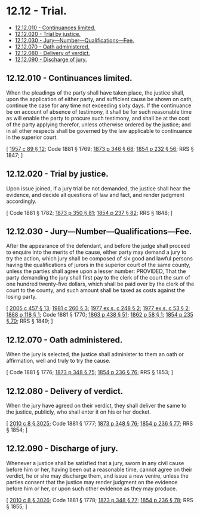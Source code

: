 # 12.12 - Trial.
* [12.12.010 - Continuances limited.](#1212010---continuances-limited)
* [12.12.020 - Trial by justice.](#1212020---trial-by-justice)
* [12.12.030 - Jury—Number—Qualifications—Fee.](#1212030---jurynumberqualificationsfee)
* [12.12.070 - Oath administered.](#1212070---oath-administered)
* [12.12.080 - Delivery of verdict.](#1212080---delivery-of-verdict)
* [12.12.090 - Discharge of jury.](#1212090---discharge-of-jury)
## 12.12.010 - Continuances limited.
When the pleadings of the party shall have taken place, the justice shall, upon the application of either party, and sufficient cause be shown on oath, continue the case for any time not exceeding sixty days. If the continuance be on account of absence of testimony, it shall be for such reasonable time as will enable the party to procure such testimony, and shall be at the cost of the party applying therefor, unless otherwise ordered by the justice; and in all other respects shall be governed by the law applicable to continuance in the superior court.

\[ [1957 c 89 § 12](http://leg.wa.gov/CodeReviser/documents/sessionlaw/1957c89.pdf?cite=1957%20c%2089%20§%2012); Code 1881 § 1769; [1873 p 346 § 68](http://leg.wa.gov/CodeReviser/Pages/session_laws.aspx?cite=1873%20p%20346%20§%2068); [1854 p 232 § 56](http://leg.wa.gov/CodeReviser/Pages/session_laws.aspx?cite=1854%20p%20232%20§%2056); RRS § 1847; \]

## 12.12.020 - Trial by justice.
Upon issue joined, if a jury trial be not demanded, the justice shall hear the evidence, and decide all questions of law and fact, and render judgment accordingly.

\[ Code 1881 § 1782; [1873 p 350 § 81](http://leg.wa.gov/CodeReviser/Pages/session_laws.aspx?cite=1873%20p%20350%20§%2081); [1854 p 237 § 82](http://leg.wa.gov/CodeReviser/Pages/session_laws.aspx?cite=1854%20p%20237%20§%2082); RRS § 1848; \]

## 12.12.030 - Jury—Number—Qualifications—Fee.
After the appearance of the defendant, and before the judge shall proceed to enquire into the merits of the cause, either party may demand a jury to try the action, which jury shall be composed of six good and lawful persons having the qualifications of jurors in the superior court of the same county, unless the parties shall agree upon a lesser number: PROVIDED, That the party demanding the jury shall first pay to the clerk of the court the sum of one hundred twenty-five dollars, which shall be paid over by the clerk of the court to the county, and such amount shall be taxed as costs against the losing party.

\[ [2005 c 457 § 13](http://lawfilesext.leg.wa.gov/biennium/2005-06/Pdf/Bills/Session%20Laws/Senate/5454-S2.SL.pdf?cite=2005%20c%20457%20§%2013); [1981 c 260 § 3](http://leg.wa.gov/CodeReviser/documents/sessionlaw/1981c260.pdf?cite=1981%20c%20260%20§%203); [1977 ex.s. c 248 § 2](http://leg.wa.gov/CodeReviser/documents/sessionlaw/1977ex1c248.pdf?cite=1977%20ex.s.%20c%20248%20§%202); [1977 ex.s. c 53 § 2](http://leg.wa.gov/CodeReviser/documents/sessionlaw/1977ex1c53.pdf?cite=1977%20ex.s.%20c%2053%20§%202); [1888 p 118 § 1](http://leg.wa.gov/CodeReviser/Pages/session_laws.aspx?cite=1888%20p%20118%20§%201); Code 1881 § 1770; [1863 p 438 § 51](http://leg.wa.gov/CodeReviser/Pages/session_laws.aspx?cite=1863%20p%20438%20§%2051); [1862 p 58 § 1](http://leg.wa.gov/CodeReviser/Pages/session_laws.aspx?cite=1862%20p%2058%20§%201); [1854 p 235 § 70](http://leg.wa.gov/CodeReviser/Pages/session_laws.aspx?cite=1854%20p%20235%20§%2070); RRS § 1849; \]

## 12.12.070 - Oath administered.
When the jury is selected, the justice shall administer to them an oath or affirmation, well and truly to try the cause.

\[ Code 1881 § 1776; [1873 p 348 § 75](http://leg.wa.gov/CodeReviser/Pages/session_laws.aspx?cite=1873%20p%20348%20§%2075); [1854 p 236 § 76](http://leg.wa.gov/CodeReviser/Pages/session_laws.aspx?cite=1854%20p%20236%20§%2076); RRS § 1853; \]

## 12.12.080 - Delivery of verdict.
When the jury have agreed on their verdict, they shall deliver the same to the justice, publicly, who shall enter it on his or her docket.

\[ [2010 c 8 § 3025](http://lawfilesext.leg.wa.gov/biennium/2009-10/Pdf/Bills/Session%20Laws/Senate/6239-S.SL.pdf?cite=2010%20c%208%20§%203025); Code 1881 § 1777; [1873 p 348 § 76](http://leg.wa.gov/CodeReviser/Pages/session_laws.aspx?cite=1873%20p%20348%20§%2076); [1854 p 236 § 77](http://leg.wa.gov/CodeReviser/Pages/session_laws.aspx?cite=1854%20p%20236%20§%2077); RRS § 1854; \]

## 12.12.090 - Discharge of jury.
Whenever a justice shall be satisfied that a jury, sworn in any civil cause before him or her, having been out a reasonable time, cannot agree on their verdict, he or she may discharge them, and issue a new venire, unless the parties consent that the justice may render judgment on the evidence before him or her, or upon such other evidence as they may produce.

\[ [2010 c 8 § 3026](http://lawfilesext.leg.wa.gov/biennium/2009-10/Pdf/Bills/Session%20Laws/Senate/6239-S.SL.pdf?cite=2010%20c%208%20§%203026); Code 1881 § 1778; [1873 p 348 § 77](http://leg.wa.gov/CodeReviser/Pages/session_laws.aspx?cite=1873%20p%20348%20§%2077); [1854 p 236 § 78](http://leg.wa.gov/CodeReviser/Pages/session_laws.aspx?cite=1854%20p%20236%20§%2078); RRS § 1855; \]

